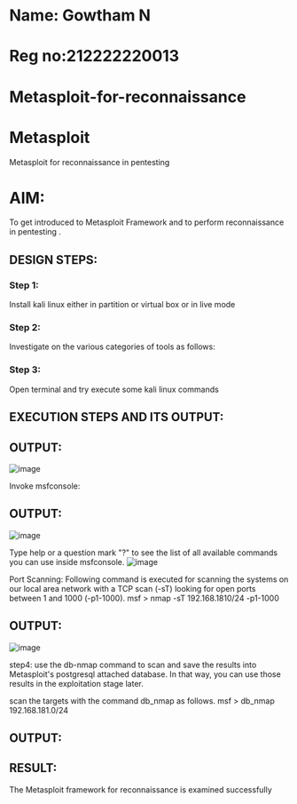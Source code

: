 # Name: Gowtham N
# Reg no:212222220013
# Metasploit-for-reconnaissance
# Metasploit
Metasploit for reconnaissance in pentesting

# AIM:

To get introduced to Metasploit Framework and to  perform reconnaissance  in pentesting .

## DESIGN STEPS:

### Step 1:

Install kali linux either in partition or virtual box or in live mode

### Step 2:

Investigate on the various categories of tools as follows:

### Step 3:

Open terminal and try execute some kali linux commands

## EXECUTION STEPS AND ITS OUTPUT:


## OUTPUT:
![image](https://github.com/user-attachments/assets/7250905a-cca1-4e2a-aa8c-8314a11a39ca)

Invoke msfconsole:
## OUTPUT:
![image](https://github.com/user-attachments/assets/d8e7b5c2-53da-4ce9-be79-c22c6c0fedf4)

Type help or a question mark "?" to see the list of all available commands you can use inside msfconsole.
![image](https://github.com/user-attachments/assets/5cf57fe9-593a-4ebb-8410-ab109a426d82)

Port Scanning:
Following command is executed for scanning the systems on our local area network with a TCP scan (-sT) looking for open ports between 1 and 1000 (-p1-1000).
msf >  nmap -sT 192.168.1810/24 -p1-1000
## OUTPUT:
![image](https://github.com/user-attachments/assets/3767bef8-a376-41db-8da1-979fb229ef87)


step4:
use the db-nmap command to scan and save the results into Metasploit's postgresql attached database. In that way, you can use those results in the exploitation stage later.

scan the targets with the command db_nmap as follows.
msf > db_nmap 192.168.181.0/24
## OUTPUT:




## RESULT:
The Metasploit framework for reconnaissance is  examined successfully
